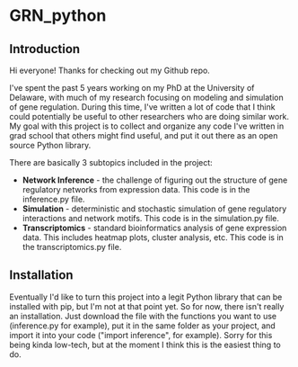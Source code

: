 # GRN_python

## Introduction
Hi everyone! Thanks for checking out my Github repo.

I've spent the past 5 years working on my PhD at the University of Delaware, with much of my research focusing on modeling and simulation of gene regulation. During this time, I've written a lot of code that I think could potentially be useful to other researchers who are doing similar work. My goal with this project is to collect and organize any code I've written in grad school that others might find useful, and put it out there as an open source Python library.

There are basically 3 subtopics included in the project:

- **Network Inference** - the challenge of figuring out the structure of gene regulatory networks from expression data. This code is in the inference.py file.
- **Simulation** - deterministic and stochastic simulation of gene regulatory interactions and network motifs. This code is in the simulation.py file.
- **Transcriptomics** - standard bioinformatics analysis of gene expression data. This includes heatmap plots, cluster analysis, etc. This code is in the transcriptomics.py file.


## Installation
Eventually I'd like to turn this project into a legit Python library that can be installed with pip, but I'm not at that point yet. So for now, there isn't really an installation. Just download the file with the functions you want to use (inference.py for example), put it in the same folder as your project, and import it into your code ("import inference", for example). Sorry for this being kinda low-tech, but at the moment I think this is the easiest thing to do.


